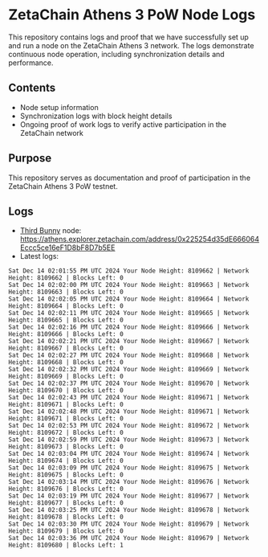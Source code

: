 # ZetaChain Athens 3 PoW Node Logs
This repository contains logs and proof that we have successfully set up and run a node on the ZetaChain Athens 3 network. The logs demonstrate continuous node operation, including synchronization details and performance.

## Contents
- Node setup information
- Synchronization logs with block height details
- Ongoing proof of work logs to verify active participation in the ZetaChain network

## Purpose
This repository serves as documentation and proof of participation in the ZetaChain Athens 3 PoW testnet.

## Logs

- [Third Bunny](https://thirdbunny.xyz/) node: https://athens.explorer.zetachain.com/address/0x225254d35dE666064Eccc5ce16eF1D8bF8D7b5EE
- Latest logs:
```
Sat Dec 14 02:01:55 PM UTC 2024 Your Node Height: 8109662 | Network Height: 8109662 | Blocks Left: 0
Sat Dec 14 02:02:00 PM UTC 2024 Your Node Height: 8109663 | Network Height: 8109663 | Blocks Left: 0
Sat Dec 14 02:02:05 PM UTC 2024 Your Node Height: 8109664 | Network Height: 8109664 | Blocks Left: 0
Sat Dec 14 02:02:11 PM UTC 2024 Your Node Height: 8109665 | Network Height: 8109665 | Blocks Left: 0
Sat Dec 14 02:02:16 PM UTC 2024 Your Node Height: 8109666 | Network Height: 8109666 | Blocks Left: 0
Sat Dec 14 02:02:21 PM UTC 2024 Your Node Height: 8109667 | Network Height: 8109667 | Blocks Left: 0
Sat Dec 14 02:02:27 PM UTC 2024 Your Node Height: 8109668 | Network Height: 8109668 | Blocks Left: 0
Sat Dec 14 02:02:32 PM UTC 2024 Your Node Height: 8109669 | Network Height: 8109669 | Blocks Left: 0
Sat Dec 14 02:02:37 PM UTC 2024 Your Node Height: 8109670 | Network Height: 8109670 | Blocks Left: 0
Sat Dec 14 02:02:43 PM UTC 2024 Your Node Height: 8109671 | Network Height: 8109671 | Blocks Left: 0
Sat Dec 14 02:02:48 PM UTC 2024 Your Node Height: 8109671 | Network Height: 8109671 | Blocks Left: 0
Sat Dec 14 02:02:53 PM UTC 2024 Your Node Height: 8109672 | Network Height: 8109672 | Blocks Left: 0
Sat Dec 14 02:02:59 PM UTC 2024 Your Node Height: 8109673 | Network Height: 8109673 | Blocks Left: 0
Sat Dec 14 02:03:04 PM UTC 2024 Your Node Height: 8109674 | Network Height: 8109674 | Blocks Left: 0
Sat Dec 14 02:03:09 PM UTC 2024 Your Node Height: 8109675 | Network Height: 8109675 | Blocks Left: 0
Sat Dec 14 02:03:14 PM UTC 2024 Your Node Height: 8109676 | Network Height: 8109676 | Blocks Left: 0
Sat Dec 14 02:03:19 PM UTC 2024 Your Node Height: 8109677 | Network Height: 8109677 | Blocks Left: 0
Sat Dec 14 02:03:25 PM UTC 2024 Your Node Height: 8109678 | Network Height: 8109678 | Blocks Left: 0
Sat Dec 14 02:03:30 PM UTC 2024 Your Node Height: 8109679 | Network Height: 8109679 | Blocks Left: 0
Sat Dec 14 02:03:36 PM UTC 2024 Your Node Height: 8109679 | Network Height: 8109680 | Blocks Left: 1
```
